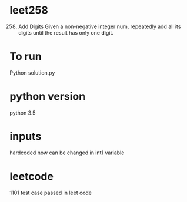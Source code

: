# leet258
258. Add Digits  Given a non-negative integer num, repeatedly add all its digits until the result has only one digit.
# To run
Python solution.py
# python version
python 3.5
# inputs
hardcoded now can be changed in int1 variable
# leetcode
1101 test case passed in leet code
